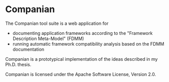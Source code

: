 Companian
=========

The Companian tool suite is a web application for

* documenting application frameworks according to the "Framework Description Meta-Model" (FDMM)
* running automatic framework compatibility analysis based on the FDMM documentation

Companian is a prototypical implementation of the ideas described in my Ph.D. thesis.

Companian is licensed under the Apache Software License, Version 2.0.